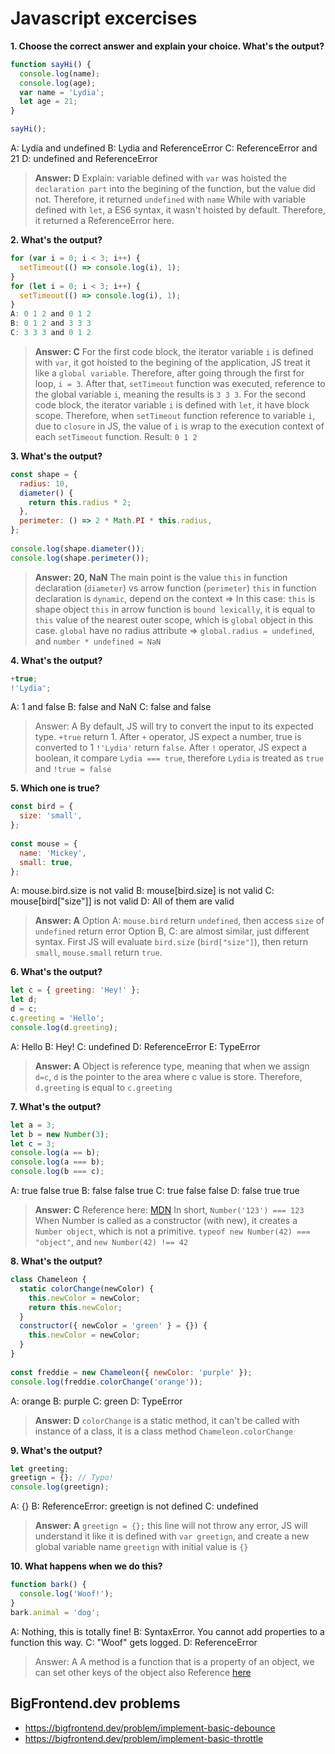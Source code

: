 # Javascript excercises

**1. Choose the correct answer and explain your choice. What's the output?**

```js
function sayHi() {
  console.log(name);
  console.log(age);
  var name = 'Lydia';
  let age = 21;
}

sayHi();
```

A: Lydia and undefined
B: Lydia and ReferenceError
C: ReferenceError and 21
D: undefined and ReferenceError

> **Answer: D**
> Explain: variable defined with `var` was hoisted the `declaration part` into the begining of the function, but the value did not. Therefore, it returned `undefined` with `name`
> While with variable defined with `let`, a ES6 syntax, it wasn't hoisted by default. Therefore, it returned a ReferenceError here.

**2. What's the output?**

```js
for (var i = 0; i < 3; i++) {
  setTimeout(() => console.log(i), 1);
}
for (let i = 0; i < 3; i++) {
  setTimeout(() => console.log(i), 1);
}
A: 0 1 2 and 0 1 2
B: 0 1 2 and 3 3 3
C: 3 3 3 and 0 1 2
```

> **Answer: C**
> For the first code block, the iterator variable `i` is defined with `var`, it got hoisted to the begining of the application,  JS treat it like a `global variable`. Therefore, after going through the first for loop, `i = 3`. After that, `setTimeout` function was executed, reference to the global variable `i`, meaning the results is `3 3 3`.
> For the second code block, the iterator variable `i` is defined with `let`, it have block scope. Therefore, when `setTimeout` function reference to variable `i`, due to `closure` in JS, the value of `i` is wrap to the execution context of each `setTimeout` function. Result: `0 1 2`


**3. What's the output?**

```js
const shape = {
  radius: 10,
  diameter() {
    return this.radius * 2;
  },
  perimeter: () => 2 * Math.PI * this.radius,
};
 
console.log(shape.diameter());
console.log(shape.perimeter());
```

> **Answer: 20, NaN**
> The main point is the value `this` in function declaration (`diameter`) vs arrow function (`perimeter`)
> `this` in function declaration is `dynamic`, depend on the context => In this case: `this` is shape object
> `this` in arrow function is `bound lexically`, it is equal to `this` value of the nearest outer scope, which is `global` object in this case. `global` have no radius attribute => `global.radius = undefined`, and `number * undefined = NaN`

**4. What's the output?**

```js
+true;
!'Lydia';
```

A: 1 and false
B: false and NaN
C: false and false
 
> Answer: A
> By default, JS will try to convert the input to its expected type.
> `+true` return 1. After `+` operator, JS expect a number, true is converted to 1
> `!'Lydia'` return `false`. After `!` operator, JS expect a boolean, it compare `Lydia === true`, therefore `Lydia` is treated as `true` and `!true = false`

**5. Which one is true?**

```js
const bird = {
  size: 'small',
};
 
const mouse = {
  name: 'Mickey',
  small: true,
};
```

A: mouse.bird.size is not valid
B: mouse[bird.size] is not valid
C: mouse[bird["size"]] is not valid
D: All of them are valid

> **Answer: A**
> Option A: `mouse.bird` return `undefined`, then access `size` of `undefined` return error
> Option B, C: are almost similar, just different syntax. First JS will evaluate `bird.size` (`bird["size"]`), then return `small`, `mouse.small` return `true`.

**6. What's the output?**

```js
let c = { greeting: 'Hey!' };
let d;
d = c;
c.greeting = 'Hello';
console.log(d.greeting);
```

A: Hello
B: Hey!
C: undefined
D: ReferenceError
E: TypeError
 
> **Answer: A**
> Object is reference type, meaning that when we assign `d=c`, `d` is the pointer to the area where c value is store. Therefore, `d.greeting` is equal to `c.greeting`

**7. What's the output?**

```js
let a = 3;
let b = new Number(3);
let c = 3;
console.log(a == b);
console.log(a === b);
console.log(b === c);
```

A: true false true
B: false false true
C: true false false
D: false true true

> **Answer: C**
> Reference here: [MDN](https://developer.mozilla.org/en-US/docs/Web/JavaScript/Reference/Global_Objects/Number)
> In short, `Number('123') === 123`
> When Number is called as a constructor (with new), it creates a `Number object`, which is not a primitive. `typeof new Number(42) === "object"`, and `new Number(42) !== 42`

**8. What's the output?**

```js
class Chameleon {
  static colorChange(newColor) {
    this.newColor = newColor;
    return this.newColor;
  }
  constructor({ newColor = 'green' } = {}) {
    this.newColor = newColor;
  }
}
 
const freddie = new Chameleon({ newColor: 'purple' });
console.log(freddie.colorChange('orange'));
```

A: orange
B: purple
C: green
D: TypeError

> **Answer: D**
> `colorChange` is a static method, it can't be called with instance of a class, it is a class method `Chameleon.colorChange`

**9. What's the output?**

```js
let greeting;
greetign = {}; // Typo!
console.log(greetign);
```

A: {}
B: ReferenceError: greetign is not defined
C: undefined

> **Answer: A**
> `greetign = {};` this line will not throw any error, JS will understand it like it is defined with `var greetign`, and create a new global variable name `greetign` with initial value is `{}`

**10. What happens when we do this?**

```js
function bark() {
  console.log('Woof!');
}
bark.animal = 'dog';
```

A: Nothing, this is totally fine!
B: SyntaxError. You cannot add properties to a function this way.
C: "Woof" gets logged.
D: ReferenceError

> Answer: A
> A method is a function that is a property of an object, we can set other keys of the object also
> Reference [here](https://developer.mozilla.org/en-US/docs/Web/JavaScript/Guide/Functions)

## BigFrontend.dev problems

- https://bigfrontend.dev/problem/implement-basic-debounce
- https://bigfrontend.dev/problem/implement-basic-throttle
